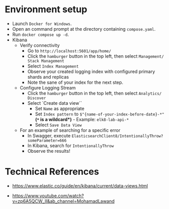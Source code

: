 # Environment setup

- Launch `Docker for Windows`.
- Open an command prompt at the directory containing `compose.yaml`.
- Run `docker compose up -d`.
- Kibana 
	- Verify connectivity
		- Go to `http://localhost:5601/app/home/`		- Click the `hamburger` button in the top left, then select `Management/ Stack Management`
		- Select `Index Management`
		- Observe your created logging index with configured primary shards and replicas
		- Note the sane of your index for the next step.
	- Configure Logging Stream
		- Click the `hamburger` button in the top left, then select `Analytics/ Discover`		
		- Select `Create data view``
			- Set `Name` as appropriate
			- Set `Index pattern` to `$"{name-of-your-index-before-date}-*"` __(`*` is a wildcard*)__
						-	Example: `elk8-lab-api-*`
			- Select `Save Data View`
	- For an example of searching for a specific error
		- In Swagger, execute `ElasticsearchClient8/IntentionallyThrow?someParameter=666`
		- In Kibana, search for `IntentionallyThrow`
		- Observe the results!

# Technical References

- https://www.elastic.co/guide/en/kibana/current/data-views.html

- https://www.youtube.com/watch?v=zp6A5QCW_II&ab_channel=MohamadLawand

